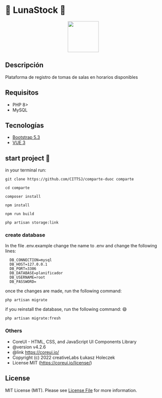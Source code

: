 # 🚀 LunaStock 🚀

<center>
<img src="public/app/img/comparte-logo2.svg" width="100px">
</center>

## Descripción

Plataforma de registro de tomas de salas en horarios disponibles

## Requisitos

- PHP 8>
- MySQL

## Tecnologías

- [Bootstrap 5.3](https://getbootstrap.com/docs/5.1/getting-started/introduction/)
- [VUE 3](https://v3.vuejs.org/guide/introduction.html)

## start project 🚀

in your terminal run:

```shell
git clone https://github.com/CITTSJ/comparte-duoc comparte

cd comparte

composer install

npm install

npm run build

php artisan storage:link

```
### create database

In the file .env.example change the name to .env and change the following lines:

```shell
  DB_CONNECTION=mysql
  DB_HOST=127.0.0.1
  DB_PORT=3306
  DB_DATABASE=planificador
  DB_USERNAME=root
  DB_PASSWORD=
```
once the changes are made, run the following command:

```shell
php artisan migrate
```

if you reinstall the database, run the following command: 😄

```shell
php artisan migrate:fresh
```

### Others

 * CoreUI - HTML, CSS, and JavaScript UI Components Library
 * @version v4.2.6
 * @link https://coreui.io/
 * Copyright (c) 2022 creativeLabs Łukasz Holeczek
 * License MIT  (https://coreui.io/license/)

## License
MIT License (MIT). Please see [License File](LICENSE.md) for more information.
